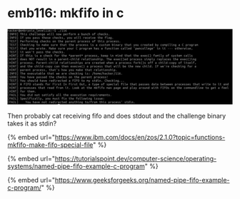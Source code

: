 # emb116: mkfifo in c

![FIFO to stdin of challenge](<../.gitbook/assets/image (197).png>)

Then probably cat receiving fifo and does stdout and the challenge binary takes it as stdin?

{% embed url="https://www.ibm.com/docs/en/zos/2.1.0?topic=functions-mkfifo-make-fifo-special-file" %}

{% embed url="https://tutorialspoint.dev/computer-science/operating-systems/named-pipe-fifo-example-c-program" %}

{% embed url="https://www.geeksforgeeks.org/named-pipe-fifo-example-c-program/" %}
